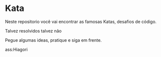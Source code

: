 # Kata

Neste repositorio você vai encontrar as famosas Katas, desafios de código.

Talvez resolvidos talvez não

Pegue algumas ideas, pratique e siga em frente. 

ass:Hiagori
